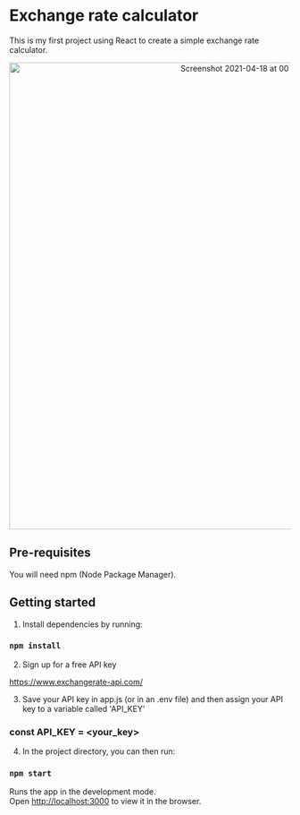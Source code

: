 # Exchange rate calculator

This is my first project using React to create a simple exchange rate calculator. 

<img style="text-align: center;" width="834" alt="Screenshot 2021-04-18 at 00 40 58" src="https://user-images.githubusercontent.com/79051888/115129535-c9ac4b00-9fde-11eb-9604-d09a2a9527b1.png">

## Pre-requisites

You will need npm (Node Package Manager). 

## Getting started

1. Install dependencies by running:

### `npm install`

2. Sign up for a free API key 

https://www.exchangerate-api.com/

3. Save your API key in app.js (or in an .env file) and then assign your API key to a variable called 'API_KEY'

### const API_KEY = <your_key>

4. In the project directory, you can then run:

### `npm start`

Runs the app in the development mode.\
Open [http://localhost:3000](http://localhost:3000) to view it in the browser.

